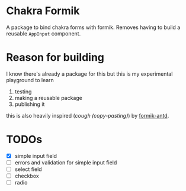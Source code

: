 # Chakra Formik

A package to bind chakra forms with formik. Removes having to build a reusable `AppInput` component.

# Reason for building

I know there's already a package for this but this is my experimental playground to learn
1. testing
2. making a reusable package
3. publishing it

this is also heavily inspired (*cough (copy-pasting)*) by [formik-antd](https://github.com/jannikbuschke/formik-antd).

# TODOs
- [x] simple input field
- [ ] errors and validation for simple input field
- [ ] select field
- [ ] checkbox
- [ ] radio
